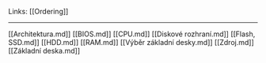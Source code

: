 Links: [[Ordering]]

---
[[Architektura.md]]
[[BIOS.md]]
[[CPU.md]]
[[Diskové rozhraní.md]]
[[Flash, SSD.md]]
[[HDD.md]]
[[RAM.md]]
[[Výběr základní desky.md]]
[[Zdroj.md]]
[[Základní deska.md]]
